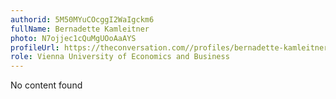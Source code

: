 ```yaml
---
authorid: 5M50MYuCOcggI2WaIgckm6
fullName: Bernadette Kamleitner
photo: N7ojjec1cQuMgUOoAaAYS
profileUrl: https://theconversation.com//profiles/bernadette-kamleitner-455610
role: Vienna University of Economics and Business
---
```

No content found